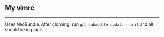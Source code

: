 ## My vimrc
---

Uses NeoBundle. After clonning, run ```git submodule update --init``` and all
should be in place.
